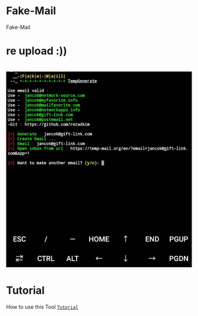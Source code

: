 # Fake-Mail
Fake-Mail
# re upload :))
# ![screnshoot](ss.jpg)

# Tutorial
How to use this Tool [`Tutorial`](https://noyads.net/FakeMail)
